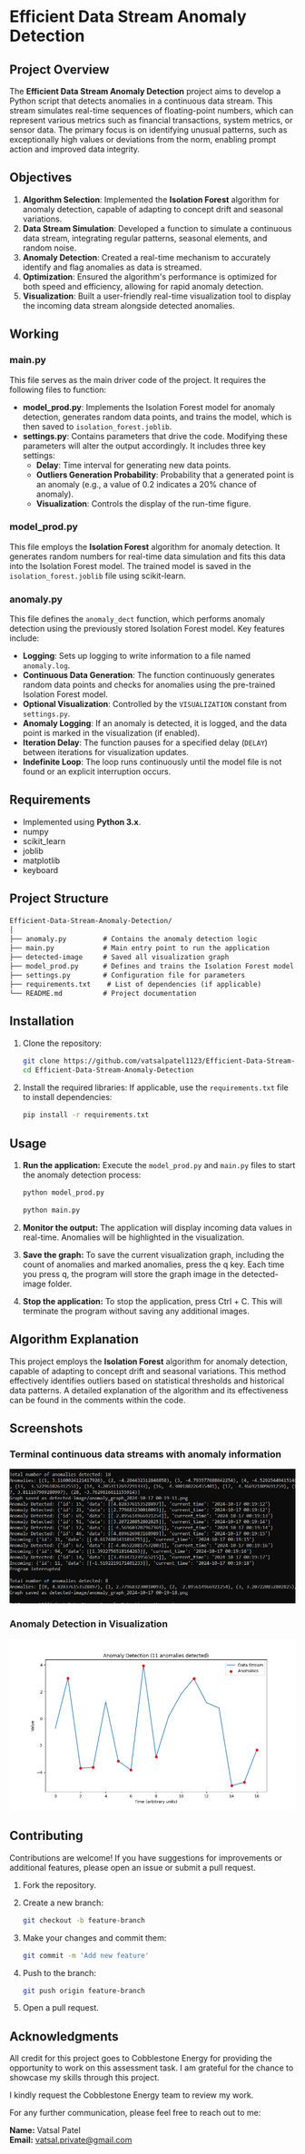 # Efficient Data Stream Anomaly Detection

## Project Overview

The **Efficient Data Stream Anomaly Detection** project aims to develop a Python script that detects anomalies in a continuous data stream. This stream simulates real-time sequences of floating-point numbers, which can represent various metrics such as financial transactions, system metrics, or sensor data. The primary focus is on identifying unusual patterns, such as exceptionally high values or deviations from the norm, enabling prompt action and improved data integrity.

## Objectives
1. **Algorithm Selection**: Implemented the **Isolation Forest** algorithm for anomaly detection, capable of adapting to concept drift and seasonal variations.
2. **Data Stream Simulation**: Developed a function to simulate a continuous data stream, integrating regular patterns, seasonal elements, and random noise.
3. **Anomaly Detection**: Created a real-time mechanism to accurately identify and flag anomalies as data is streamed.
4. **Optimization**: Ensured the algorithm's performance is optimized for both speed and efficiency, allowing for rapid anomaly detection.
5. **Visualization**: Built a user-friendly real-time visualization tool to display the incoming data stream alongside detected anomalies.

## Working

### main.py
This file serves as the main driver code of the project. It requires the following files to function:
- **model_prod.py**: Implements the Isolation Forest model for anomaly detection, generates random data points, and trains the model, which is then saved to `isolation_forest.joblib`.
- **settings.py**: Contains parameters that drive the code. Modifying these parameters will alter the output accordingly. It includes three key settings:
  - **Delay**: Time interval for generating new data points.
  - **Outliers Generation Probability**: Probability that a generated point is an anomaly (e.g., a value of 0.2 indicates a 20% chance of anomaly).
  - **Visualization**: Controls the display of the run-time figure.

### model_prod.py
This file employs the **Isolation Forest** algorithm for anomaly detection. It generates random numbers for real-time data simulation and fits this data into the Isolation Forest model. The trained model is saved in the `isolation_forest.joblib` file using scikit-learn.

### anomaly.py
This file defines the `anomaly_dect` function, which performs anomaly detection using the previously stored Isolation Forest model. Key features include:
- **Logging**: Sets up logging to write information to a file named `anomaly.log`.
- **Continuous Data Generation**: The function continuously generates random data points and checks for anomalies using the pre-trained Isolation Forest model.
- **Optional Visualization**: Controlled by the `VISUALIZATION` constant from `settings.py`.
- **Anomaly Logging**: If an anomaly is detected, it is logged, and the data point is marked in the visualization (if enabled).
- **Iteration Delay**: The function pauses for a specified delay (`DELAY`) between iterations for visualization updates.
- **Indefinite Loop**: The loop runs continuously until the model file is not found or an explicit interruption occurs.

## Requirements

- Implemented using **Python 3.x**.
- numpy
- scikit_learn
- joblib
- matplotlib
- keyboard


## Project Structure

```
Efficient-Data-Stream-Anomaly-Detection/
│
├── anomaly.py         # Contains the anomaly detection logic
├── main.py            # Main entry point to run the application
├── detected-image     # Saved all visualization graph
├── model_prod.py      # Defines and trains the Isolation Forest model
├── settings.py        # Configuration file for parameters
├── requirements.txt    # List of dependencies (if applicable)
└── README.md          # Project documentation
```

## Installation

1. Clone the repository:

   ```bash
   git clone https://github.com/vatsalpatel1123/Efficient-Data-Stream-Anomaly-Detection.git
   cd Efficient-Data-Stream-Anomaly-Detection
   ```

2. Install the required libraries: If applicable, use the `requirements.txt` file to install dependencies:

   ```bash
   pip install -r requirements.txt
   ```

## Usage

1. **Run the application:** Execute the `model_prod.py` and `main.py` files to start the anomaly detection process:

   ```bash
   python model_prod.py
   ```
   ```bash
   python main.py
   ```

2. **Monitor the output:** The application will display incoming data values in real-time. Anomalies will be highlighted in the visualization.

3. **Save the graph:** To save the current visualization graph, including the count of anomalies and marked anomalies, press the q key. Each time you press q, the program will store the graph image in the detected-image folder.

4. **Stop the application:** To stop the application, press Ctrl + C. This will terminate the program without saving any additional images.

## Algorithm Explanation

This project employs the **Isolation Forest** algorithm for anomaly detection, capable of adapting to concept drift and seasonal variations. This method effectively identifies outliers based on statistical thresholds and historical data patterns. A detailed explanation of the algorithm and its effectiveness can be found in the comments within the code.

## Screenshots

### Terminal continuous data streams with anomaly information
![Screenshot 1](detected-image/Screenshot-terminal.png)

### Anomaly Detection in Visualization
![Screenshot 2](detected-image/anomaly_graph_2024-10-17-00-21-35.png)


## Contributing

Contributions are welcome! If you have suggestions for improvements or additional features, please open an issue or submit a pull request.

1. Fork the repository.
2. Create a new branch:

   ```bash
   git checkout -b feature-branch
   ```

3. Make your changes and commit them:

   ```bash
   git commit -m 'Add new feature'
   ```

4. Push to the branch:

   ```bash
   git push origin feature-branch
   ```

5. Open a pull request.

## Acknowledgments

All credit for this project goes to Cobblestone Energy for providing the opportunity to work on this assessment task. I am grateful for the chance to showcase my skills through this project.

I kindly request the Cobblestone Energy team to review my work. 

For any further communication, please feel free to reach out to me:

**Name:** Vatsal Patel  
**Email:** vatsal.private@gmail.com


